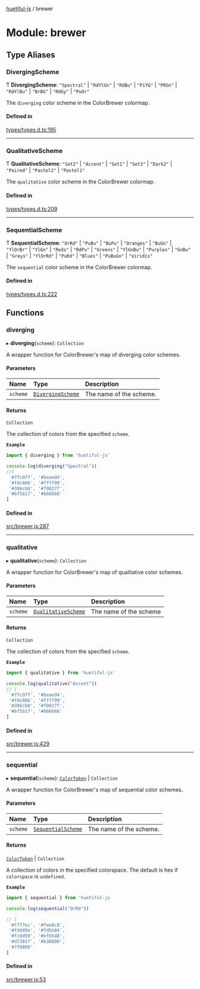 [huetiful-js](../README.md) / brewer

# Module: brewer

## Type Aliases

### DivergingScheme

Ƭ **DivergingScheme**: ``"Spectral"`` \| ``"RdYlGn"`` \| ``"RdBu"`` \| ``"PiYG"`` \| ``"PRGn"`` \| ``"RdYlBu"`` \| ``"BrBG"`` \| ``"RdGy"`` \| ``"PuOr"``

The `diverging` color scheme in the ColorBrewer colormap.

#### Defined in

[types/types.d.ts:195](https://github.com/prjctimg/huetiful/blob/ed00af0/types/types.d.ts#L195)

___

### QualitativeScheme

Ƭ **QualitativeScheme**: ``"Set2"`` \| ``"Accent"`` \| ``"Set1"`` \| ``"Set3"`` \| ``"Dark2"`` \| ``"Paired"`` \| ``"Pastel2"`` \| ``"Pastel1"``

The `qualitative` color scheme in the ColorBrewer colormap.

#### Defined in

[types/types.d.ts:209](https://github.com/prjctimg/huetiful/blob/ed00af0/types/types.d.ts#L209)

___

### SequentialScheme

Ƭ **SequentialScheme**: ``"OrRd"`` \| ``"PuBu"`` \| ``"BuPu"`` \| ``"Oranges"`` \| ``"BuGn"`` \| ``"YlOrBr"`` \| ``"YlGn"`` \| ``"Reds"`` \| ``"RdPu"`` \| ``"Greens"`` \| ``"YlGnBu"`` \| ``"Purples"`` \| ``"GnBu"`` \| ``"Greys"`` \| ``"YlOrRd"`` \| ``"PuRd"`` \| ``"Blues"`` \| ``"PuBuGn"`` \| ``"Viridis"``

The `sequential` color scheme in the ColorBrewer colormap.

#### Defined in

[types/types.d.ts:222](https://github.com/prjctimg/huetiful/blob/ed00af0/types/types.d.ts#L222)

## Functions

### diverging

▸ **diverging**(`scheme`): `Collection`

A wrapper function for ColorBrewer's map of diverging color schemes.

#### Parameters

| Name | Type | Description |
| :------ | :------ | :------ |
| `scheme` | [`DivergingScheme`](brewer.md#divergingscheme) | The name of the scheme. |

#### Returns

`Collection`

The collection of colors from the specified `scheme`.

**`Example`**

```ts
import { diverging } from 'huetiful-js'

console.log(diverging("Spectral"))
//[
 '#7fc97f', '#beaed4',
 '#fdc086', '#ffff99',
 '#386cb0', '#f0027f',
 '#bf5b17', '#666666'
]
```

#### Defined in

[src/brewer.js:287](https://github.com/prjctimg/huetiful/blob/ed00af0/src/brewer.js#L287)

___

### qualitative

▸ **qualitative**(`scheme`): `Collection`

A wrapper function for ColorBrewer's map of qualitative color schemes.

#### Parameters

| Name | Type | Description |
| :------ | :------ | :------ |
| `scheme` | [`QualitativeScheme`](brewer.md#qualitativescheme) | The name of the scheme |

#### Returns

`Collection`

The collection of colors from the specified `scheme`.

**`Example`**

```ts
import { qualitative } from 'huetiful-js'

console.log(qualitative("Accent"))
// [
 '#7fc97f', '#beaed4',
 '#fdc086', '#ffff99',
 '#386cb0', '#f0027f',
 '#bf5b17', '#666666'
]
```

#### Defined in

[src/brewer.js:429](https://github.com/prjctimg/huetiful/blob/ed00af0/src/brewer.js#L429)

___

### sequential

▸ **sequential**(`scheme`): [`ColorToken`](alpha.md#colortoken) \| `Collection`

A wrapper function for ColorBrewer's map of sequential color schemes.

#### Parameters

| Name | Type | Description |
| :------ | :------ | :------ |
| `scheme` | [`SequentialScheme`](brewer.md#sequentialscheme) | The name of the scheme. |

#### Returns

[`ColorToken`](alpha.md#colortoken) \| `Collection`

A collection of colors in the specified colorspace. The default is hex if `colorspace` is `undefined.`

**`Example`**

```ts
import { sequential } from 'huetiful-js

console.log(sequential("OrRd"))

// [
 '#fff7ec', '#fee8c8',
 '#fdd49e', '#fdbb84',
 '#fc8d59', '#ef6548',
 '#d7301f', '#b30000',
 '#7f0000'
]
```

#### Defined in

[src/brewer.js:53](https://github.com/prjctimg/huetiful/blob/ed00af0/src/brewer.js#L53)
